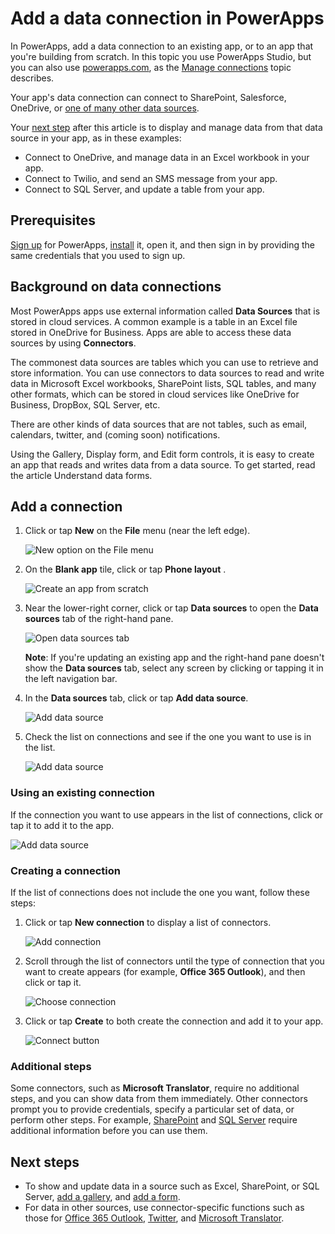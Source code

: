 <properties	pageTitle="Add a data connection in an app | Microsoft PowerApps"
	description="Add a data connection in an existing app or a blank app"
	services=""
	suite="powerapps"
	documentationCenter="na"
	authors="RickSaling"
	manager="anneta"
	editor=""
	tags=""/>

<tags
   ms.service="powerapps"
   ms.devlang="na"
   ms.topic="article"
   ms.tgt_pltfrm="na"
   ms.workload="na"
   ms.date="03/09/2017"
   ms.author="ricksal"/>

# Add a data connection in PowerApps #
In PowerApps, add a data connection to an existing app, or to an app that you're building from scratch. In this topic you use PowerApps Studio, but you can also use [powerapps.com](https://web.powerapps.com), as the [Manage connections](add-manage-connections.md) topic describes.

Your app's data connection can connect to SharePoint, Salesforce, OneDrive, or [one of many other data sources](connections-list.md).

Your [next step](#next-steps) after this article is to display and manage data from that data source in your app, as in these examples:

- Connect to OneDrive, and manage data in an Excel workbook in your app.
- Connect to Twilio, and send an SMS message from your app.
- Connect to SQL Server, and update a table from your app.

## Prerequisites

[Sign up](signup-for-powerapps.md) for PowerApps, [install](http://aka.ms/powerappsinstall) it, open it, and then sign in by providing the same credentials that you used to sign up.

## Background on data connections

Most PowerApps apps use external information called **Data Sources** that is stored in cloud services. A common example is a table in an Excel file stored in OneDrive for Business. Apps are able to access these data sources by using **Connectors**.

The commonest data sources are tables which you can use to retrieve and store information. You can use connectors to data sources to read and write data in Microsoft Excel workbooks, SharePoint lists, SQL tables, and many other formats, which can be stored in cloud services like OneDrive for Business, DropBox, SQL Server, etc.

There are other kinds of data sources that are not tables, such as email, calendars, twitter, and (coming soon) notifications.

Using the Gallery, Display form, and Edit form controls, it is easy to create an app that reads and writes data from a data source. To get started, read the article Understand data forms.


## Add a connection ##
1. Click or tap **New** on the **File** menu (near the left edge).

	![New option on the File menu](./media/add-data-connection/file-new.png)

2. On the **Blank app** tile, click or tap **Phone layout** .

	![Create an app from scratch](./media/add-data-connection/blank-app.png)

3. Near the lower-right corner, click or tap **Data sources** to open the **Data sources** tab of the right-hand pane.

	![Open data sources tab](./media/add-data-connection/data-sources-tab.png)

	**Note**: If you're updating an existing app and the right-hand pane doesn't show the **Data sources** tab, select any screen by clicking or tapping it in the left navigation bar.

4. In the **Data sources** tab, click or tap **Add data source**.

	![Add data source](./media/add-data-connection/add-data-source.png)

5. Check the list on connections and see if the one you want to use is in the list.

	![Add data source](./media/add-data-connection/existing-connections.png)


### Using an existing connection

If the connection you want to use appears in the list of connections, click or tap it to add it to the app.

![Add data source](./media/add-data-connection/choose-existing-connections.png)

### Creating a connection

If the list of connections does not include the one you want, follow these steps:

1. Click or tap **New connection** to display a list of connectors.

	![Add connection](./media/add-data-connection/new-connection.png)

2. Scroll through the list of connectors until the type of connection that you want to create appears (for example, **Office 365 Outlook**), and then click or tap it.

	![Choose connection](./media/add-data-connection/choose-connection.png)

3. Click or tap **Create** to both create the connection and add it to your app.

	![Connect button](./media/add-data-connection/connect-button.png)

### Additional steps

Some connectors, such as **Microsoft Translator**, require no additional steps, and you can show data from them immediately. Other connectors prompt you to provide credentials, specify a particular set of data, or perform other steps. For example, [SharePoint](connection-sharepoint-online.md) and [SQL Server](connection-azure-sqldatabase.md) require additional information before you can use them.

## Next steps ##
- To show and update data in a source such as Excel, SharePoint, or SQL Server, [add a gallery](add-gallery.md), and [add a form](add-form.md).
- For data in other sources, use connector-specific functions such as those for [Office 365 Outlook](connection-office365-outlook.md), [Twitter](connection-twitter.md), and [Microsoft Translator](connection-microsoft-translator.md).
